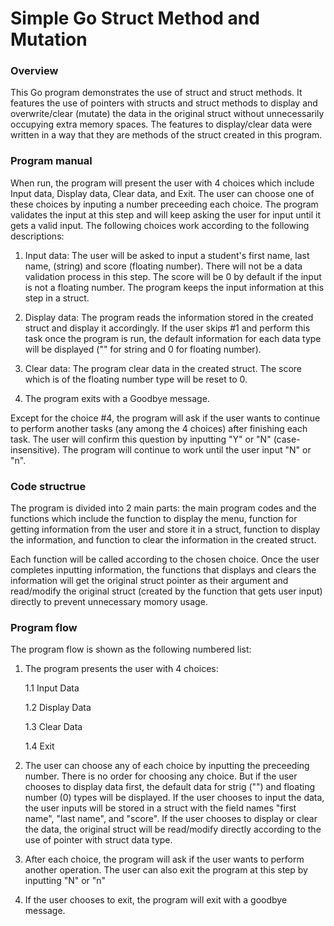 # Simple Go Struct Method and Mutation

### Overview
This Go program demonstrates the use of struct and struct methods. It features the use of pointers with structs and struct methods to display and overwrite/clear (mutate) the data in the original struct without unnecessarily occupying extra memory spaces. The features to display/clear data were written in a way that they are methods of the struct created in this program. 

### Program manual
When run, the program will present the user with 4 choices which include Input data, Display data, Clear data, and Exit. The user can choose one of these choices by inputing a number preceeding each choice. The program validates the input at this step and will keep asking the user for input until it gets a valid input. The following choices work according to the following descriptions:

1. Input data: The user will be asked to input a student's first name, last name, (string) and score (floating number). There will not be a data validation process in this step. The score will be 0 by default if the input is not a floating number. The program keeps the input information at this step in a struct.

2. Display data: The program reads the information stored in the created struct and display it accordingly. If the user skips #1 and perform this task once the program is run, the default information for each data type will be displayed ("" for string and 0 for floating number).

3. Clear data: The program clear data in the created struct. The score which is of the floating number type will be reset to 0.

4. The program exits with a Goodbye message.

Except for the choice #4, the program will ask if the user wants to continue to perform another tasks (any among the 4 choices) after finishing each task. The user will confirm this question by inputting "Y" or "N" (case-insensitive). The program will continue to work until the user input "N" or "n".

### Code structrue
The program is divided into 2 main parts: the main program codes and the functions which include the function to display the menu, function for getting information from the user and store it in a struct, function to display the information, and function to clear the information in the created struct. 

Each function will be called according to the chosen choice. Once the user completes inputting information, the functions that displays and clears the information will get the original struct pointer as their argument and read/modify the original struct (created by the function that gets user input) directly to prevent unnecessary momory usage.

### Program flow
The program flow is shown as the following numbered list:

1. The program presents the user with 4 choices:

    1.1 Input Data

    1.2 Display Data

    1.3 Clear Data

    1.4 Exit

2. The user can choose any of each choice by inputting the preceeding number. There is no order for choosing any choice. But if the user chooses to display data first, the default data for strig ("") and floating number (0) types will be displayed. If the user chooses to input the data, the user inputs will be stored in a struct with the field names "first name", "last name", and "score". If the user chooses to display or clear the data, the original struct will be read/modify directly according to the use of pointer with struct data type.

3. After each choice, the program will ask if the user wants to perform another operation. The user can also exit the program at this step by inputting "N" or "n"

4. If the user chooses to exit, the program will exit with a goodbye message.
